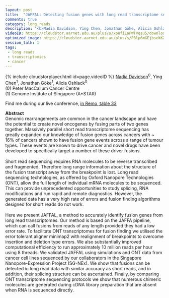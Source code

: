 ```yaml
---
layout: post
title:  "JAFFAL: Detecting fusion genes with long read transcriptome sequencing"
comments: true
category: long_reads
description: "<b>Nadia Davidson, Ying Chen, Jonathan Göke, Alicia Oshlack</b><br/>Genomic rearrangements are common in the cancer la..."
videoID: https://cloudstor.aarnet.edu.au/plus/s/xpefiLaPWTVqsu5/download
optimized_image: https://cloudstor.aarnet.edu.au/plus/s/PBlp6mGEjbsekKZ/download
session_talk: 1
tags:
 - long reads
 - transcriptomics
 - cancer
---
```

{% include cloudstorplayer.html id=page.videoID %}
<u>Nadia Davidson</u><sup>0</sup>, Ying Chen<sup>1</sup>, Jonathan Göke<sup>1</sup>, Alicia Oshlack<sup>0</sup><br/>
\(0\) Peter MacCallum Cancer Centre<br/>
\(1\) Genome Institute of Singapore (A*STAR)

Find me during our live conference, [in Remo, table 33](https://remo.co)

<b>Abstract</b><br/>
Genomic rearrangements are common in the cancer landscape and have the potential to create novel oncogenes by fusing parts of two genes together. Massively parallel short read transcriptome sequencing has greatly expanded our knowledge of fusion genes across cancers with ~ 16% of cancers shown to have fusion gene events across a range of tumour types. These events are known to drive cancer and novel drugs have been developed to specifically target a number of these driver fusions.<br/><br/>Short read sequencing requires RNA molecules to be reverse transcribed and fragmented. Therefore long range information about the structure of the fusion transcript away from the breakpoint is lost. Long read sequencing technologies, as offered by Oxford Nanopore Technologies \(ONT\), allow the full length of individual mRNA molecules to be sequenced. This can provide unprecedented opportunities to study splicing, RNA modifications and run rapid and remote diagnostics.  However, the generated data has a very high rate of errors and fusion finding algorithms designed for short reads do not work.<br/> <br/>Here we present JAFFAL, a method to accurately identify fusion genes from long read transcriptomes. Our method is based on the JAFFA pipeline, which can call fusions from reads of any length provided they had a low error rate. To facilitate ONT transcriptomes for fusion finding we utilised the error tolerant aligner minimap2 with realignment of breakpoints to overcome insertion and deletion type errors. We also substantially improved computational efficiency to run approximately 10 million reads per hour using 8 threads. We validated JAFFAL using simulations and ONT data from cancer cell lines sequenced by our collaborators in the Singapore Nanopore-Expression Project \(SG-NEx\). We show that fusions can be detected in long read data with similar accuracy as short reads, and in addition, their splicing structure can be ascertained. Finally, by comparing ONT transcriptome sequencing protocols we show that numerous chimeric molecules are generated during cDNA library preparation that are absent when RNA is sequenced directly.<br/>
